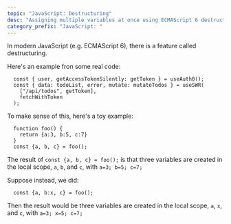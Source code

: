 ```yaml
---
topic: "JavaScript: Destructuring"
desc: "Assigning multiple variables at once using ECMAScript 6 destructuring"
category_prefix: "JavaScript: "
---
```


In modern JavaScript (e.g. ECMAScript 6), there is a feature called destructuring.

Here's an example fron some real code:

```
  const { user, getAccessTokenSilently: getToken } = useAuth0();
  const { data: todoList, error, mutate: mutateTodos } = useSWR(
    ["/api/todos", getToken],
    fetchWithToken
  );
```

To make sense of this, here's a toy example:

```
  function foo() {
    return {a:3, b:5, c:7}
  }
  const {a, b, c} = foo();
```

The result of `const {a, b, c} = foo();` is that three variables are created in the local scope, `a`, `b`, and `c`, with `a=3; b=5; c=7;`

Suppose instead, we did:
```
  const {a, b:x, c} = foo();
```

Then the result would be three variables are created in the local scope, `a`, `x`, and `c`, with `a=3; x=5; c=7;`

